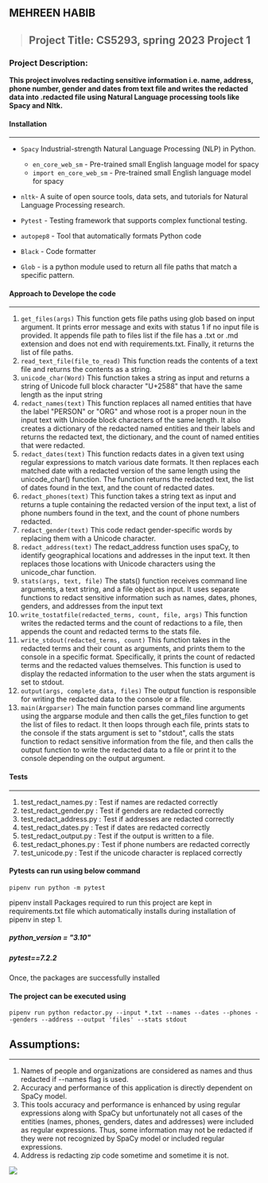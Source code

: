 **MEHREEN HABIB**
---------
> ## Project Title: CS5293, spring 2023 Project 1
### Project Description:
 **This project involves redacting sensitive information i.e. name, address, phone number, gender and dates from text file and writes the redacted data into .redacted file using Natural Language processing tools like Spacy and Nltk.**
 
 #### Installation
  ****
 - `Spacy` Industrial-strength Natural Language Processing (NLP) in Python.
     - `en_core_web_sm` - Pre-trained small English language model for spacy
     - `import en_core_web_sm` - Pre-trained small English language model for spacy

 - `nltk`- A suite of open source tools, data sets, and tutorials for Natural Language Processing research.

 -  `Pytest` - Testing framework that supports complex functional testing.
 - `autopep8` - Tool that automatically formats Python code 
 - `Black` - Code formatter
 -  `Glob` - is a python module used to return all file paths that match a specific pattern.


 #### Approach to Develope the code
---
1. `get_files(args)`
  This function gets file paths using glob based on input argument. It prints error message and exits with status 1 if no input file is provided. It appends file path to files list if the file has a .txt or .md extension and does not end with requirements.txt. Finally, it returns the list of file paths.
2. `read_text_file(file_to_read)`
   This function reads the contents of a text file and returns the contents as a string.
3. `unicode_char(Word)`
   This function takes a string as input and returns a string of Unicode full block character "U+2588" that have the same length as the input string
4. `redact_names(text)`
   This function replaces all named entities that have the label "PERSON" or "ORG" and whose root is a proper noun in the input text with Unicode block characters of the same length. 
   It also creates a dictionary of the redacted named entities and their labels and returns the redacted text, the dictionary, and the count of named entities that were redacted.
5. `redact_dates(text)`
   This function redacts dates in a given text using regular expressions to match various date formats. It then replaces each matched date with a redacted version of the same length
   using the unicode_char() function. The function returns the redacted text, the list of dates found in the text, and the count of redacted dates.
6. `redact_phones(text)`
   This function takes a string text as input and returns a tuple containing the redacted version of the input text, a list of phone numbers found in the text, 
   and the count of phone numbers redacted.
7. `redact_gender(text)`
   This code redact gender-specific words by replacing them with a Unicode character.
8. `redact_address(text)`
   The redact_address function uses spaCy, to identify geographical locations and addresses in the input text. 
   It then replaces those locations with Unicode characters using the unicode_char function.
1.  `stats(args, text, file)`
    The stats() function receives command line arguments, a text string, and a file object as input. It uses separate functions to redact sensitive information such as names, 
    dates, phones, genders, and addresses from the input text
2.  `write_tostatfile(redacted_terms, count, file, args)`
    This function writes the redacted terms and the count of redactions to a file,  then appends the count and redacted terms to the stats file.
3.  `write_stdout(redacted_terms, count)`
    This function takes in the redacted terms and their count as arguments, and prints them to the console in a specific format. 
    Specifically, it prints the count of redacted terms and the redacted values themselves. This function is used to display the
    redacted information to the user when the stats argument is set to stdout.
4.  `output(args, complete_data, files)`
    The output function is responsible for writing the redacted data to the console or a file.
5.  `main(Argparser)`
    The main function parses command line arguments using the argparse module and then calls the get_files function to get the list of files to redact. It then loops through each file,
    prints stats to the console if the stats argument is set to "stdout", calls the stats function to redact sensitive information from the file, and then calls the output function to 
    write the redacted data to a file or print it to the console depending on the output argument.

 #### Tests
---
1. test_redact_names.py :  Test if names are redacted correctly
2. test_redact_gender.py : Test if genders are redacted correctly
3. test_redact_address.py : Test if addresses are redacted correctly
4. test_redact_dates.py : Test if dates are redacted correctly
5. test_redact_output.py :  Test if the output is written to a file.
6. test_redact_phones.py : Test if phone numbers are redacted correctly
7. test_unicode.py : Test if the unicode character is replaced correctly

#### Pytests can run using below command
`pipenv run python -m pytest`

pipenv install
Packages required to run this project are kept in requirements.txt file which automatically installs during installation of pipenv in step 1.


##### python_version = "3.10"

##### pytest==7.2.2

Once, the packages are successfully installed

#### The project can be executed using
`pipenv run python redactor.py --input *.txt --names --dates --phones --genders --address --output 'files' --stats stdout`



## Assumptions:
---
1. Names of people and organizations are considered as names and thus redacted if --names flag is used.
2. Accuracy and performance of this application is directly dependent on SpaCy model.
3. This tools accuracy and performance is enhanced by using regular expressions along with SpaCy but unfortunately not all cases of the entities (names, phones, genders, dates and addresses) were included as regular expressions. Thus, some information may not be redacted if they were not recognized by SpaCy model or included regular expressions.
4. Address is redacting zip code sometime and sometime it is not.

![](https://github.com/MehreenHabibr/cs5293sp23-project1/blob/main/Recording%20%236.gif)
